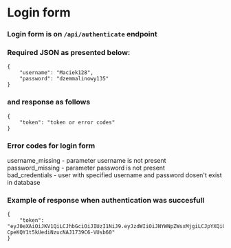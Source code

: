 # Login form
### Login form is on `/api/authenticate` endpoint
### Required JSON as presented below:
```
{
    "username": "Maciek128",
    "password": "dzemmalinowy135"
}
```
### and response as follows
```
{
    "token": "token or error codes"
}
```
### Error codes for login form
username_missing - parameter username is not present  
password_missing - parameter password is not present  
bad_credentials - user with specified username and password dosen't exist in database
### Example of response when authentication was succesfull
```
{
    "token": "eyJ0eXAiOiJKV1QiLCJhbGciOiJIUzI1NiJ9.eyJzdWIiOiJNYWNpZWsxMjgiLCJpYXQiOjE1OTU4NDc1ODZ9.XztiRFOq-CpeKQY1t5kUediNzucNAJ1739C6-VUsb60"
}
```
